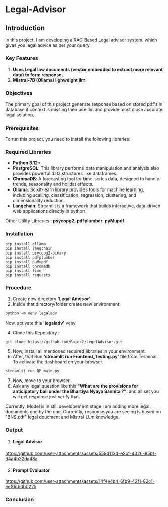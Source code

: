 # Legal-Advisor

## Introduction

In this project, I am developing a RAG Based Legal advisor system. which gives you legal advice as per your query.

### Key Features

1. **Uses Legal law documents (vector embedded to extract more relevant data) to form response.**
2. **Mistral-7B (Ollama) lighweight llm**

### Objectives

The primary goal of this project generate response based on stored pdf's in database if context is missing then use llm and provide most close accurate legal solution.

### Prerequisites
To run this project, you need to install the following libraries:
### Required Libraries

- **Python 3.12+**
- **PostgreSQL**: This library performs data manipulation and analysis also provides powerful data structures like dataframes.
- **ChromaDB**: A forecasting tool for time-series data, designed to handle trends, seasonality and holidat effects.
- **Ollama**: Scikit-learn library provides tools for machine learning, including scalling, classification, regression, clustering, and dimensionality reduction.
- **Langchain**: Streamlit is a framework that builds interactive, data-driven web applications directly in python.  

Other Utility Libraries : **psycopg2**, **pdfplumber**, **pyMupdf**.

### Installation

   ```
   pip install ollama
   pip install langchain
   pip install psycopg2-binary
   pip install pdfplumber
   pip install puMupdf
   pip install chromadb
   pip install time
   pip install requests
   ```

### Procedure

1.   Create new directory **'Legal Advisor'**.
2.   Inside that directory/folder create new environment.
   
   ```
   python -m venv legaladv
   ```

  Now, activate this **'legaladv'** venv.
  
4.   Clone this Repository :

   ```
   git clone https://github.com/Rajcr2/LegalAdvisor.git
   ```
5.   Now, Install all mentioned required libraries in your environment.
6.   After, that Run **'streamlit run Frontend_Testing.py'** file from Terminal. To activate the dashboard on your browser.
   ```
   streamlit run QP_main.py
   ``` 
7. Now, move to your browser.
8. Ask any legal question like this **"What are the provisions for anticipatory bail under the Bhartiya Nyaya Sanhita ?"**.
   and all set you will get response just verify that.

Currently, Model is in still developement stage I am adding more legal documents one by the one. Currently, response you are seeing is based on "BNS.pdf" legal doucment and Mistral LLm knowledge.



### Output

1. #### Legal Advisor

https://github.com/user-attachments/assets/558d1134-e2bf-4326-95b1-d4a4b32da48a

2. #### Prompt Evaluator

https://github.com/user-attachments/assets/14f4e4b4-6fb9-42f1-82c1-eef0db0b0225









### Conclusion







